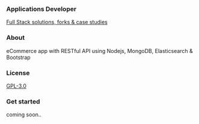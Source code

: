 ### Applications Developer
[Full Stack solutions, forks & case studies](https://github.com/applicationsdev?tab=repositories)

### About
eCommerce app with RESTful API using Nodejs, MongoDB, Elasticsearch & Bootstrap

### License
[GPL-3.0](https://www.gnu.org/licenses/gpl-3.0.html)

### Get started
coming soon..